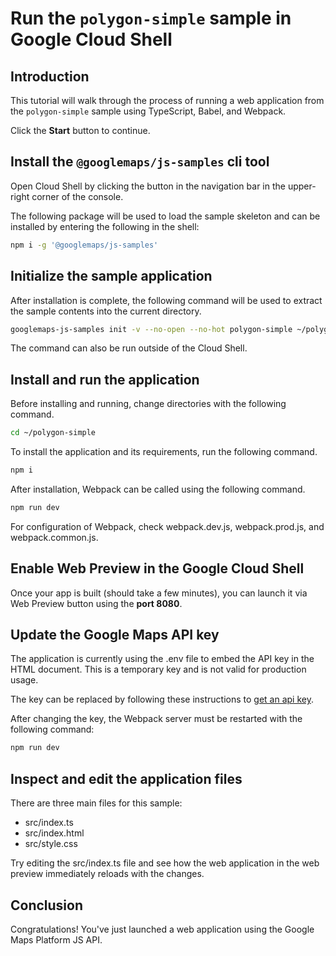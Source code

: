 # Run the `polygon-simple` sample in Google Cloud Shell

<walkthrough-tutorial-duration duration="10"/>

## Introduction

This tutorial will walk through the process of running a web application from
the `polygon-simple` sample using TypeScript, Babel, and Webpack.

Click the **Start** button to continue.

## Install the `@googlemaps/js-samples` cli tool

Open Cloud Shell by clicking the
<walkthrough-cloud-shell-icon></walkthrough-cloud-shell-icon> button in the
navigation bar in the upper-right corner of the console.

The following package will be used to load the sample skeleton and can be
installed by entering the following in the shell:

```bash
npm i -g '@googlemaps/js-samples'
```

## Initialize the sample application

After installation is complete, the following command will be used to extract
the sample contents into the current directory.

```bash
googlemaps-js-samples init -v --no-open --no-hot polygon-simple ~/polygon-simple
```

The command can also be run outside of the Cloud Shell.

## Install and run the application

Before installing and running, change directories with the following command.

```bash
cd ~/polygon-simple
```

To install the application and its requirements, run the following command.

```bash
npm i
```

After installation, Webpack can be called using the following command.

```bash
npm run dev
```

For configuration of Webpack, check
<walkthrough-editor-open-file filePath="~/polygon-simple/webpack.dev.js">webpack.dev.js</walkthrough-editor-open-file>,
<walkthrough-editor-open-file filePath="~/polygon-simple/webpack.prod.js">webpack.prod.js</walkthrough-editor-open-file>,
and
<walkthrough-editor-open-file filePath="~/polygon-simple/webpack.common.js">webpack.common.js</walkthrough-editor-open-file>.

## Enable Web Preview in the Google Cloud Shell

Once your app is built (should take a few minutes), you can launch it via
<walkthrough-spotlight-pointer target="cloudshell" spotlightId="devshell-web-preview-button">Web
Preview button</walkthrough-spotlight-pointer> using the **port 8080**.

## Update the Google Maps API key

The application is currently using the
<walkthrough-editor-open-file filePath="~/polygon-simple/.env">.env</walkthrough-editor-open-file>
file to embed the API key in the HTML document. This is a temporary key and is
not valid for production usage.

The key can be replaced by following these instructions to
[get an api key](https://developers.google.com/maps/documentation/javascript/get-api-key).

After changing the key, the Webpack server must be restarted with the following
command:

```bash
npm run dev
```

## Inspect and edit the application files

There are three main files for this sample:

*   <walkthrough-editor-open-file filePath="~/polygon-simple/src/index.ts">src/index.ts</walkthrough-editor-open-file>
*   <walkthrough-editor-open-file filePath="~/polygon-simple/src/index.html">src/index.html</walkthrough-editor-open-file>
*   <walkthrough-editor-open-file filePath="~/polygon-simple/src/style.css">src/style.css</walkthrough-editor-open-file>

Try editing the <walkthrough-editor-open-file filePath="~/polygon-simple/src/index.ts">src/index.ts</walkthrough-editor-open-file> file and see how the web application in the web preview immediately reloads with the changes.

## Conclusion

<walkthrough-conclusion-trophy></walkthrough-conclusion-trophy>

Congratulations! You've just launched a web application using the Google Maps
Platform JS API.
